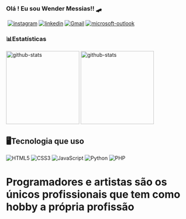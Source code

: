 <!-- Link do video que usei para fazer
https://youtu.be/cRoBt6AZgjc?si=Z3T7F-i3jZuodyze 

https://youtu.be/9ygf4hkLVnA?si=WC2_lNrQWtLV2ijP-->

### Olá ! Eu sou Wender Messias!! 🛹

<div>
  <a href="https://wa.me/553498307474"><img src="https://img.shields.io/badge/WhatsApp-25D366?style=for-the-badge&logo=whatsapp&logoColor=white" alt=""></a>
  <a href="https://www.instagram.com/wender_messias2/"><img src="https://img.shields.io/badge/Instagram-E4405F?style=for-the-badge&logo=instagram&logoColor=white" alt="instagram"></a>
  <a href="https://www.linkedin.com/in/wender-messias-jose-da-silva"><img src="https://img.shields.io/badge/LinkedIn-0077B5?style=for-the-badge&logo=linkedin&logoColor=white"alt="linkedin"></a>
  <a href="mailto:wendermessias.dev@gmail.com?body=Olá,%20tudo%20bem?%20Vi%20seu%20e-mail%20e%20resolvi%20entrar%20em%20contato."><img src="https://img.shields.io/badge/Gmail-D14836?style=for-the-badge&logo=gmail&logoColor=white" alt="Gmail"></a>
  <a href="mailto:messiaswendersilva@outlook.com?body=Olá,%20tudo%20bem?%20Vi%20seu%20e-mail%20e%20resolvi%20entrar%20em%20contato."><img src="https://img.shields.io/badge/Microsoft_Outlook-0078D4?style=for-the-badge&logo=microsoft-outlook&logoColor=white" alt="microsoft-outlook"></a>    
</div>

### 📊Estatísticas

<p>
   <img 
        align-itens="left" 
        alt="github-stats" 
        height="200" 
        src="https://github-readme-stats.vercel.app/api?username=wendermessias&show_icons=true&theme=tokyonight"
     />
      <img 
        align-itens="left" 
        alt="github-stats" 
        height="200"
        src="https://github-readme-stats.vercel.app/api/top-langs/?username=wendermessias&theme=tokyonight"
     />
    <!-- <img 
        align-itens="left" 
        alt="github-stats" 
        height="200"
        style="padding-right: 10px;"
        src="https://github-readme-stats.vercel.app/api/top-langs/?username=wendermessias&theme=tokyonight&layout=compact&custom_title=Tecnologias&langs_count=5"
     /> -->
</p>


## 🖥️Tecnologia que uso

<p>
   <div>
        <img alt="HTML5" src="https://img.shields.io/badge/HTML5-E34F26?style=for-the-badge&logo=html5&logoColor=white">
        <img alt="CSS3" src="https://img.shields.io/badge/CSS3-1572B6?style=for-the-badge&logo=css3&logoColor=white">
        <img alt="JavaScript" src="https://img.shields.io/badge/JavaScript-F7DF1E?style=for-the-badge&logo=javascript&logoColor=black">
        <img alt="Python" src="https://img.shields.io/badge/Python-3776AB?style=for-the-badge&logo=python&logoColor=white">
        <img alt="PHP" src="https://img.shields.io/badge/PHP-777BB4?style=for-the-badge&logo=php&logoColor=white">
    </div>
</p>

# Programadores e artistas são os únicos profissionais que tem como hobby a própria profissão
